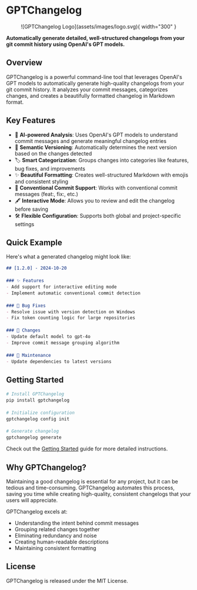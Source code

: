 # GPTChangelog

<figure markdown>
  ![GPTChangelog Logo](assets/images/logo.svg){ width="300" }
</figure>

**Automatically generate detailed, well-structured changelogs from your git commit history using OpenAI's GPT models.**

## Overview

GPTChangelog is a powerful command-line tool that leverages OpenAI's GPT models to automatically generate high-quality changelogs from your git commit history. It analyzes your commit messages, categorizes changes, and creates a beautifully formatted changelog in Markdown format.

## Key Features

- 🤖 **AI-powered Analysis**: Uses OpenAI's GPT models to understand commit messages and generate meaningful changelog entries
- 🔄 **Semantic Versioning**: Automatically determines the next version based on the changes detected
- 🏷️ **Smart Categorization**: Groups changes into categories like features, bug fixes, and improvements
- ✨ **Beautiful Formatting**: Creates well-structured Markdown with emojis and consistent styling
- 🧠 **Conventional Commit Support**: Works with conventional commit messages (feat:, fix:, etc.)
- 🖋️ **Interactive Mode**: Allows you to review and edit the changelog before saving
- 🛠️ **Flexible Configuration**: Supports both global and project-specific settings

## Quick Example

Here's what a generated changelog might look like:

```markdown
## [1.2.0] - 2024-10-20

### ✨ Features
- Add support for interactive editing mode
- Implement automatic conventional commit detection

### 🐛 Bug Fixes
- Resolve issue with version detection on Windows
- Fix token counting logic for large repositories

### 🔄 Changes
- Update default model to gpt-4o
- Improve commit message grouping algorithm

### 🔧 Maintenance
- Update dependencies to latest versions
```

## Getting Started

```bash
# Install GPTChangelog
pip install gptchangelog

# Initialize configuration
gptchangelog config init

# Generate changelog
gptchangelog generate
```

Check out the [Getting Started](getting-started.md) guide for more detailed instructions.

## Why GPTChangelog?

Maintaining a good changelog is essential for any project, but it can be tedious and time-consuming. GPTChangelog automates this process, saving you time while creating high-quality, consistent changelogs that your users will appreciate.

GPTChangelog excels at:

- Understanding the intent behind commit messages
- Grouping related changes together
- Eliminating redundancy and noise
- Creating human-readable descriptions
- Maintaining consistent formatting

## License

GPTChangelog is released under the MIT License.